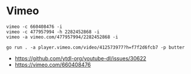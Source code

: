 # Vimeo

~~~
vimeo -c 660408476 -i
vimeo -c 477957994 -h 2282452868 -i
vimeo -a vimeo.com/477957994/2282452868 -i

go run . -a player.vimeo.com/video/412573977?h=f7f2d6fcb7 -p butter
~~~

- https://github.com/ytdl-org/youtube-dl/issues/30622
- https://vimeo.com/660408476
